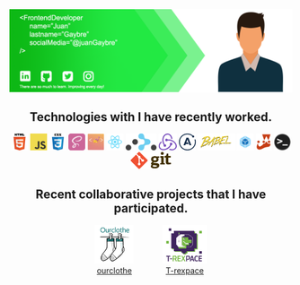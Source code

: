 <div align="center">
<img src="https://github.com/Gaybre/Gaybre/blob/master/img/portada2.png?raw=true" alt="portada-frontend-dev">

## Technologies with I have recently worked.

<img height="30" src="https://github.com/Gaybre/Gaybre/blob/master/img/icons/html.png?raw=true" alt="html5-icon">
<img height="30" src="https://github.com/Gaybre/Gaybre/blob/master/img/icons/javascript.png?raw=true" alt="javascript-icon">
<img height="30" src="https://github.com/Gaybre/Gaybre/blob/master/img/icons/css.png?raw=true" alt="css-icon">
<img height="30" src="https://github.com/Gaybre/Gaybre/blob/master/img/icons/sass.png?raw=true" alt="sass-icon">
<img height="30" src="https://github.com/Gaybre/Gaybre/blob/master/img/icons/styled-components.png?raw=true" alt="styled-components-icon">
<img height="30" src="https://github.com/Gaybre/Gaybre/blob/master/img/icons/react.png?raw=true" alt="react-icon">
<img height="30" src="https://github.com/Gaybre/Gaybre/blob/master/img/icons/reactRouter.png?raw=true" alt="reactRouter-icon">
<img height="30" src="https://github.com/Gaybre/Gaybre/blob/master/img/icons/redux.png?raw=true" alt="redux-icon">
<img height="30" src="https://github.com/Gaybre/Gaybre/blob/master/img/icons/apollo.png?raw=true" alt="apollo-icon">
<img height="30" src="https://github.com/Gaybre/Gaybre/blob/master/img/icons/babel.png?raw=true" alt="babel">
<img height="30" src="https://github.com/Gaybre/Gaybre/blob/master/img/icons/webpack.png?raw=true" alt="webpack">
<img height="30" src="https://github.com/Gaybre/Gaybre/blob/master/img/icons/jest.png?raw=true" alt="jest">
<img height="30" src="https://github.com/Gaybre/Gaybre/blob/master/img/icons/terminal.png?raw=true" alt="terminal-icon">
<img height="30" src="https://github.com/Gaybre/Gaybre/blob/master/img/icons/git.png?raw=true" alt="git-icon">

<br />

## Recent collaborative projects that I have participated.

<div style="
  display:  flex;
  justify-content: space-evenly;
  width: 60%;
  margin: 0 auto;"
>
  <div>
    <a href="https://github.com/Gaybre/ourclothe">
      <img height="70" src="https://github.com/Gaybre/Gaybre/blob/master/img/icons-projects/ourclothe.png?raw=true" alt="notion-icon">
      <br />
      ourclothe
    </a>
  </div>
  <div>
    <a href="https://github.com/T-rexpace/T-rexpace_Proyect">
      <img height="70" src="https://github.com/Gaybre/Gaybre/blob/master/img/icons-projects/t-rexpace.png?raw=true" alt="figma-icon">
      <br />
      T-rexpace
    </a>
  </div>
</div>

</div>

<!--
**Gaybre/Gaybre** is a ✨ _special_ ✨ repository because its `README.md` (this file) appears on your GitHub profile.

Here are some ideas to get you started:

- 🔭 I’m currently working on ...
- 🌱 I’m currently learning ...
- 👯 I’m looking to collaborate on ...
- 🤔 I’m looking for help with ...
- 💬 Ask me about ...
- 📫 How to reach me: ...
- 😄 Pronouns: ...
- ⚡ Fun fact: ...
-->
